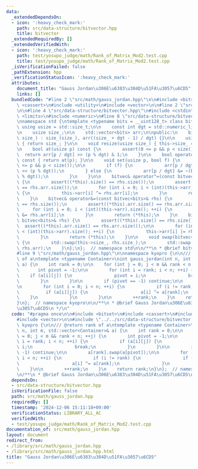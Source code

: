 ```yaml
---
data:
  _extendedDependsOn:
  - icon: ':heavy_check_mark:'
    path: src/data-structure/bitvector.hpp
    title: bitvector
  _extendedRequiredBy: []
  _extendedVerifiedWith:
  - icon: ':heavy_check_mark:'
    path: test/yosupo_judge/math/Rank_of_Matrix_Mod2.test.cpp
    title: test/yosupo_judge/math/Rank_of_Matrix_Mod2.test.cpp
  _isVerificationFailed: false
  _pathExtension: hpp
  _verificationStatusIcon: ':heavy_check_mark:'
  attributes:
    document_title: "Gauss Jordan\u306E\u6383\u304D\u51FA\u3057\u6CD5"
    links: []
  bundledCode: "#line 2 \"src/math/gauss_jordan.hpp\"\n\n#include <bitset>\n#include\
    \ <cassert>\n#include <utility>\n#include <vector>\n\n#line 2 \"src/data-structure/bitvector.hpp\"\
    \n\n#line 4 \"src/data-structure/bitvector.hpp\"\n#include <cstdint>\n#include\
    \ <limits>\n#include <numeric>\n#line 8 \"src/data-structure/bitvector.hpp\"\n\
    \nnamespace std {\ntemplate <typename bits = __uint128_t> class bitvec {\n   \
    \ using usize = std::size_t;\n\n    const int dgt = std::numeric_limits<bits>::digits;\n\
    \n    usize size_;\n\n    std::vector<bits> arr;\n\npublic:\n    bitvec(usize\
    \ size_) : size_(size_), arr((size_ + dgt - 1) / dgt) {}\n\n    usize size() const\
    \ { return size_; }\n\n    void resize(usize size_) { this->size_ = size_; }\n\
    \n    bool at(usize p) const {\n        assert(0 <= p && p < size());\n      \
    \  return arr[p / dgt] >> (p % dgt) & 1;\n    }\n\n    bool operator[](usize p)\
    \ const { return at(p); }\n\n    void set(usize p, bool f) {\n        assert(0\
    \ <= p && p < size());\n\n        if (f) {\n            arr[p / dgt] |= (bits(1)\
    \ << (p % dgt));\n        } else {\n            arr[p / dgt] &= ~(bits(1) << (p\
    \ % dgt));\n        }\n    }\n\n    bitvec& operator^=(const bitvec<bits>& rhs)\
    \ {\n        assert((*this).size() == rhs.size());\n        assert((*this).arr.size()\
    \ == rhs.arr.size());\n        for (int i = 0; i < (int)(this->arr).size(); ++i)\
    \ {\n            this->arr[i] ^= rhs.arr[i];\n        }\n        return (*this);\n\
    \    }\n    bitvec& operator&=(const bitvec<bits>& rhs) {\n        assert((*this).size()\
    \ == rhs.size());\n        assert((*this).arr.size() == rhs.arr.size());\n   \
    \     for (int i = 0; i < (int)(this->arr).size(); ++i) {\n            this->arr[i]\
    \ &= rhs.arr[i];\n        }\n        return (*this);\n    }\n    bitvec& operator|=(const\
    \ bitvec<bits>& rhs) {\n        assert((*this).size() == rhs.size());\n      \
    \  assert((*this).arr.size() == rhs.arr.size());\n\n        for (int i = 0; i\
    \ < (int)(this->arr).size(); ++i) {\n            this->arr[i] |= rhs.arr[i];\n\
    \        }\n        return (*this);\n    }\n\n    void swap(bitvec<bits>& rhs)\
    \ {\n        std::swap(this->size_, rhs.size_);\n        std::swap(this->arr,\
    \ rhs.arr);\n    }\n};\n};  // namespace std\n\n/**\n * @brief bitvector\n */\n\
    #line 9 \"src/math/gauss_jordan.hpp\"\n\nnamespace kyopro {\n\n/// @return rank\
    \ of a\ntemplate <typename Container>\nint gauss_jordan(int n, int m, std::vector<Container>&\
    \ a) {\n    int rank = 0;\n\n    for (int j = 0; j < m && rank < n; ++j) {\n \
    \       int pivot = -1;\n\n        for (int i = rank; i < n; ++i) {\n        \
    \    if (a[i][j]) {\n                pivot = i;\n                break;\n    \
    \        }\n        }\n\n        if (pivot == -1) continue;\n\n        a[rank].swap(a[pivot]);\n\
    \n        for (int i = 0; i < n; ++i) {\n            if (i != rank) {\n      \
    \          if (a[i][j]) {\n                    a[i] ^= a[rank];\n            \
    \    }\n            }\n        }\n\n        ++rank;\n    }\n    return rank;\n\
    }\n};  // namespace kyopro\n\n/**\n * @brief Gauss Jordan\u306E\u6383\u304D\u51FA\
    \u3057\u6CD5\n */\n"
  code: "#pragma once\n\n#include <bitset>\n#include <cassert>\n#include <utility>\n\
    #include <vector>\n\n#include \"../../src/data-structure/bitvector.hpp\"\n\nnamespace\
    \ kyopro {\n\n/// @return rank of a\ntemplate <typename Container>\nint gauss_jordan(int\
    \ n, int m, std::vector<Container>& a) {\n    int rank = 0;\n\n    for (int j\
    \ = 0; j < m && rank < n; ++j) {\n        int pivot = -1;\n\n        for (int\
    \ i = rank; i < n; ++i) {\n            if (a[i][j]) {\n                pivot =\
    \ i;\n                break;\n            }\n        }\n\n        if (pivot ==\
    \ -1) continue;\n\n        a[rank].swap(a[pivot]);\n\n        for (int i = 0;\
    \ i < n; ++i) {\n            if (i != rank) {\n                if (a[i][j]) {\n\
    \                    a[i] ^= a[rank];\n                }\n            }\n    \
    \    }\n\n        ++rank;\n    }\n    return rank;\n}\n};  // namespace kyopro\n\
    \n/**\n * @brief Gauss Jordan\u306E\u6383\u304D\u51FA\u3057\u6CD5\n */"
  dependsOn:
  - src/data-structure/bitvector.hpp
  isVerificationFile: false
  path: src/math/gauss_jordan.hpp
  requiredBy: []
  timestamp: '2024-12-06 15:11:18+09:00'
  verificationStatus: LIBRARY_ALL_AC
  verifiedWith:
  - test/yosupo_judge/math/Rank_of_Matrix_Mod2.test.cpp
documentation_of: src/math/gauss_jordan.hpp
layout: document
redirect_from:
- /library/src/math/gauss_jordan.hpp
- /library/src/math/gauss_jordan.hpp.html
title: "Gauss Jordan\u306E\u6383\u304D\u51FA\u3057\u6CD5"
---
```

